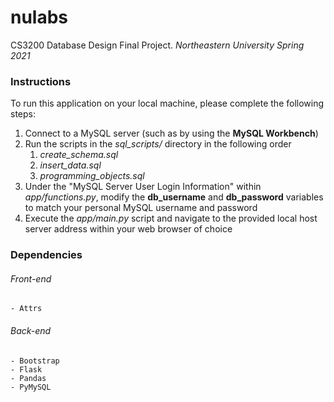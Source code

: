 # nulabs

CS3200 Database Design Final Project. _Northeastern University Spring 2021_

### Instructions

To run this application on your local machine, please complete the following steps:
1. Connect to a MySQL server (such as by using the __MySQL Workbench__)
2. Run the scripts in the *sql_scripts/* directory in the following order
    1. *create_schema.sql*
    2. *insert_data.sql*
    3. *programming_objects.sql*
3. Under the "MySQL Server User Login Information" within *app/functions.py*, modify the __db_username__ and __db_password__ variables to match your personal MySQL username and password
4. Execute the *app/main.py* script and navigate to the provided local host server address within your web browser of choice


### Dependencies

###### Front-end

    - Attrs

###### Back-end

    - Bootstrap
    - Flask
    - Pandas
    - PyMySQL